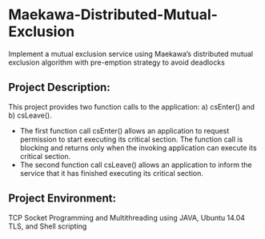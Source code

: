 # Maekawa-Distributed-Mutual-Exclusion
Implement a mutual exclusion service using Maekawa’s distributed mutual exclusion algorithm with pre-emption strategy to avoid deadlocks


Project Description:
---------------------
This project provides two function calls to the application: 
a) csEnter() and 
b) csLeave(). 

- The first function call csEnter() allows an application to request permission to start executing its critical section. The function call is blocking and returns only when the invoking application can execute its critical section. 
- The second function call csLeave() allows an application to inform the service that it has finished executing its critical section.

Project Environment:
---------------------
TCP Socket Programming and Multithreading using JAVA, Ubuntu 14.04 TLS, and Shell scripting
